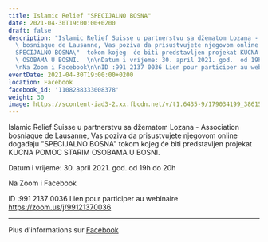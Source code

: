 ```yaml
---
title: Islamic Relief "SPECIJALNO BOSNA"
date: 2021-04-30T19:00:00+0200
draft: false
description: "Islamic Relief Suisse u partnerstvu sa džematom Lozana - Association\
  \ bosniaque de Lausanne, Vas poziva da prisustvujete njegovom online događaju \"\
  SPECIJALNO BOSNA\"  tokom kojeg  će biti predstavljen projekat KUCNA POMOC  STARIM\
  \ OSOBAMA U BOSNI.  \n\nDatum i vrijeme: 30. april 2021. god.  od 19h do 20h  \n\
  \nNa Zoom i Facebook\n\nID :991 2137 0036 Lien pour participer au webinaire https://zoom.us/j/99121370036"
eventDate: 2021-04-30T19:00:00+0200
location: Facebook
facebook_id: '1108288333008378'
weight: 30
image: https://scontent-iad3-2.xx.fbcdn.net/v/t1.6435-9/179034199_3861536210608836_3937081865507227599_n.jpg?_nc_cat=106&ccb=1-7&_nc_sid=9e60e4&_nc_eui2=AeHFHkEXWI3G4QzBqZn_yemjl20gmntJqYyXbSCae0mpjJBqf9j8T1w9VijY8z6a1kcHiMTNR2Gao1rgVgm-3s6M&_nc_ohc=vsWCxuYawEIQ7kNvwH0G_WP&_nc_oc=AdntqJjg9e1DXQUav4RbRO-S6919FWJiQJ4nNU_WtlBKLjyrj2nkq6GMc_8BLsI6nD4&_nc_zt=23&_nc_ht=scontent-iad3-2.xx&edm=ABTKTjYEAAAA&_nc_gid=nAbj-7EQqWE-H16EEIGcFg&oh=00_AfMZnYiXoN0cFKU7FYhiAtP8ftwW2x5Wezx4d_WnDVTRkg&oe=6882D03B
---
```


Islamic Relief Suisse u partnerstvu sa džematom Lozana - Association bosniaque de Lausanne, Vas poziva da prisustvujete njegovom online događaju "SPECIJALNO BOSNA"  tokom kojeg  će biti predstavljen projekat KUCNA POMOC  STARIM OSOBAMA U BOSNI.  

Datum i vrijeme: 30. april 2021. god.  od 19h do 20h  

Na Zoom i Facebook

ID :991 2137 0036 Lien pour participer au webinaire https://zoom.us/j/99121370036

---

Plus d'informations sur [Facebook](https://facebook.com/events/1108288333008378)